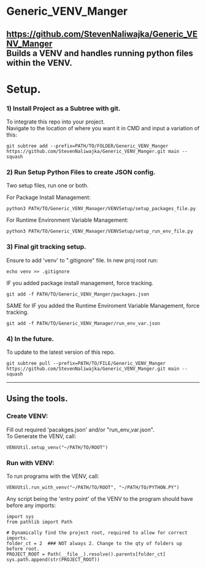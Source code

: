 # Generic_VENV_Manger
https://github.com/StevenNaliwajka/Generic_VENV_Manger  
Builds a VENV and handles running python files within the VENV.
------------------
# Setup.
### 1) Install Project as a Subtree with git.

To integrate this repo into your project.  
Navigate to the location of where you want it in CMD and input a variation of this:
```angular2html
git subtree add --prefix=PATH/TO/FOLDER/Generic_VENV_Manger https://github.com/StevenNaliwajka/Generic_VENV_Manger.git main --squash
```

### 2) Run Setup Python Files to create JSON config.
Two setup files, run one or both.

For Package Install Management:
```angular2html
python3 PATH/TO/Generic_VENV_Manager/VENVSetup/setup_packages_file.py
```

For Runtime Environment Variable Management:
```angular2html
python3 PATH/TO/Generic_VENV_Manager/VENVSetup/setup_run_env_file.py
```

### 3) Final git tracking setup.
Ensure to add 'venv' to ".gitignore" file. In new proj root run:
```angular2html
echo venv >> .gitignore
```
IF you added package install management, force tracking.
```angular2html
git add -f PATH/TO/Generic_VENV_Manger/packages.json
```
SAME for IF you added the Runtime Enviroment Variable Management, force tracking.
```angular2html
git add -f PATH/TO/Generic_VENV_Manager/run_env_var.json
```
### 4) In the future.
To update to the latest version of this repo.
```angular2html
git subtree pull --prefix=PATH/TO/FILE/Generic_VENV_Manger https://github.com/StevenNaliwajka/Generic_VENV_Manger.git main --squash
```
------------------

## Using the tools.
### Create VENV:
Fill out required 'pacakges.json' and/or "run_env_var.json".  
To Generate the VENV, call:    
```angular2html
VENVUtil.setup_venv("~/PATH/TO/ROOT")
```
### Run with VENV:
To run programs with the VENV, call:  
```angular2html
VENVUtil.run_with_venv("~/PATH/TO/ROOT", "~/PATH/TO/PYTHON.PY")
```

Any script being the 'entry point' of the VENV to the program should have before any imports:
```angular2html
import sys
from pathlib import Path

# Dynamically find the project root, required to allow for correct imports.
folder_ct = 2  ### NOT always 2. Change to the qty of folders up before root.
PROJECT_ROOT = Path(__file__).resolve().parents[folder_ct]
sys.path.append(str(PROJECT_ROOT))
```
